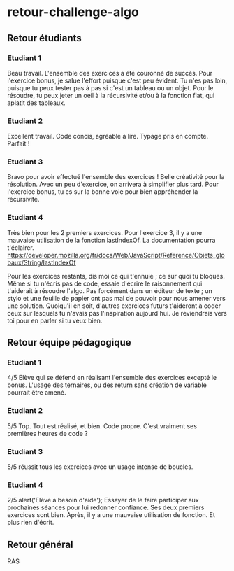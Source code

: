 # retour-challenge-algo

## Retour étudiants

### Etudiant 1

Beau travail. L'ensemble des exercices a été couronné de succès. 
Pour l'exercice bonus, je salue l'effort puisque c'est peu évident.
Tu n'es pas loin, puisque tu peux tester pas à pas si c'est un tableau ou un objet. 
Pour le résoudre, tu peux jeter un oeil à la récursivité et/ou à la fonction flat, qui aplatit des tableaux.   

### Etudiant 2

Excellent travail. Code concis, agréable à lire. Typage pris en compte. 
Parfait !

### Etudiant 3

Bravo pour avoir effectué l'ensemble des exercices !
Belle créativité pour la résolution. Avec un peu d'exercice, on arrivera à simplifier plus tard.
Pour l'exercice bonus, tu es sur la bonne voie pour bien appréhender la récursivité. 

### Etudiant 4

Très bien pour les 2 premiers exercices. Pour l'exercice 3, il y a une mauvaise utilisation de la fonction lastIndexOf.
La documentation pourra t'éclairer. 
https://developer.mozilla.org/fr/docs/Web/JavaScript/Reference/Objets_globaux/String/lastIndexOf

Pour les exercices restants, dis moi ce qui t'ennuie ; ce sur quoi tu bloques.
Même si tu n'écris pas de code, essaie d'écrire le raisonnement qui t'aiderait à résoudre l'algo. 
Pas forcément dans un éditeur de texte ; un stylo et une feuille de papier ont pas mal de pouvoir pour nous amener vers une solution. 
Quoiqu'il en soit, d'autres exercices futurs t'aideront à coder ceux sur lesquels tu n'avais pas l'inspiration aujourd'hui.
Je reviendrais vers toi pour en parler si tu veux bien. 


## Retour équipe pédagogique


### Etudiant 1 

4/5
Elève qui se défend en réalisant l'ensemble des exercices excepté le bonus. 
L'usage des ternaires, ou des return sans création de variable pourrait être amené. 

### Etudiant 2

5/5
Top. Tout est réalisé, et bien. Code propre. C'est vraiment ses premières heures de code ?

### Etudiant 3

5/5
réussit tous les exercices avec un usage intense de boucles.

### Etudiant 4

2/5
alert('Elève a besoin d'aide'); 
Essayer de le faire participer aux prochaines séances pour lui redonner confiance.
Ses deux premiers exercices sont bien. Après, il y a une mauvaise utilisation de fonction. Et plus rien d'écrit.


## Retour général

RAS
